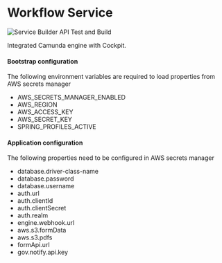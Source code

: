 # Workflow Service

![Service Builder API Test and Build](https://github.com/DigitalPatterns/workflow-service/workflows/Service%20Builder%20API%20Test%20and%20Build/badge.svg)


Integrated Camunda engine with Cockpit.


#### Bootstrap configuration

The following environment variables are required to load properties from AWS secrets manager

* AWS_SECRETS_MANAGER_ENABLED
* AWS_REGION
* AWS_ACCESS_KEY
* AWS_SECRET_KEY
* SPRING_PROFILES_ACTIVE


#### Application configuration

The following properties need to be configured in AWS secrets manager

* database.driver-class-name
* database.password
* database.username
* auth.url
* auth.clientId
* auth.clientSecret
* auth.realm
* engine.webhook.url
* aws.s3.formData
* aws.s3.pdfs
* formApi.url
* gov.notify.api.key


